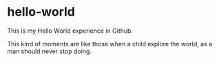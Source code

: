 # hello-world
This is my Hello World experience in Github.

This kind of moments are like those when a child explore the world, as a man should never stop doing.
